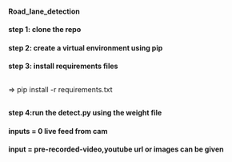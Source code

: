 #### Road_lane_detection

#### step 1: clone the repo

#### step 2: create a virtual environment using pip

#### step 3: install requirements files
##
=> pip install -r requirements.txt
##
#### step 4:run the detect.py using the weight file 

#### inputs = 0 live feed from cam

#### input =  pre-recorded-video,youtube url or images can be given
